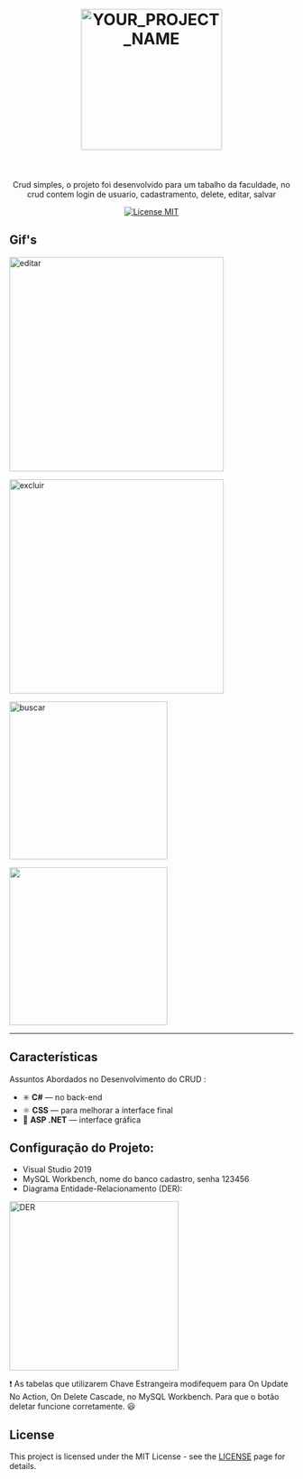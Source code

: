 <h1 align="center">
<br>
  <img src="https://user-images.githubusercontent.com/55299009/100528604-8ed78100-31bd-11eb-8570-6fbc48ddfcc9.png" alt="YOUR_PROJECT_NAME" width="250">
<br>
<br>
</h1>

<p align="center">Crud simples, o projeto foi desenvolvido para um tabalho da faculdade, no crud contem login de usuario, cadastramento, delete, editar, salvar</p>

<p align="center">
  <a href="https://opensource.org/licenses/MIT">
    <img src="https://img.shields.io/badge/License-MIT-blue.svg" alt="License MIT">
  </a>
</p>

## Gif's
<div>
  <p><img src="https://user-images.githubusercontent.com/55299009/100528418-75cdd080-31bb-11eb-869e-7dff037e24b5.gif" alt="editar" height="380"></p> 
  <p><img src="https://user-images.githubusercontent.com/55299009/100528489-2c31b580-31bc-11eb-8e12-62f112ce2656.gif" alt="excluir" height="380"></p> 
  <p><img src="https://user-images.githubusercontent.com/55299009/100528476-060c1580-31bc-11eb-81b6-53e9546d3368.gif" alt="buscar" height="280"></p> 
  <p><img src="https://user-images.githubusercontent.com/55299009/102120924-f6c6d200-3e21-11eb-8e03-d68b898c9053.png alt="cadastro" height="280"></p> 
</div>



<hr />

## Características
[//]: # 
Assuntos Abordados no Desenvolvimento do CRUD :

- :eight_spoked_asterisk: **C#** — no back-end
- ⚛️ **CSS** — para melhorar a interface final
- :diamond_shape_with_a_dot_inside: **ASP .NET** — interface gráfica

## Configuração do Projeto:

- Visual Studio 2019
- MySQL Workbench, nome do banco cadastro, senha 123456
- Diagrama Entidade-Relacionamento (DER):
 <img src="https://user-images.githubusercontent.com/55299009/100529150-28556180-31c3-11eb-9f7c-910e3cd66422.png" alt="DER" height="300">
 
 :exclamation: As tabelas que utilizarem Chave Estrangeira 
 modifequem para On Update No Action, On Delete Cascade, no MySQL Workbench.
 Para que o botão deletar funcione corretamente. :smiley:

## License

This project is licensed under the MIT License - see the [LICENSE](https://opensource.org/licenses/MIT) page for details.
